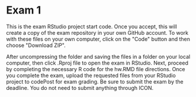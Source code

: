 # Exam 1
This is the exam RStudio project start code. Once you accept, this will create a copy of the exam repository in your own GitHub account. To work with these files on your own computer, click on the "Code" button and then choose "Download ZIP".

After uncompressing the folder and saving the files in a folder on your local computer, then click .Rproj file to open the exam in RStudio. Next, proceed by completing the necessary R code for the hw.RMD file directions. Once you complete the exam, upload the requested files from your RStudio project to codePost for exam grading. Be sure to submit the exam by the deadline. You do not need to submit anything through ICON.
